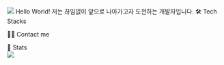 <img src="https://capsule-render.vercel.app/api?type=waving&color=BDBDC8&height=150&section=header" />
Hello World!
저는 끊임없이 앞으로 나아가고자 도전하는 개발자입니다.
🛠️ Tech Stacks

    
    
    
    
🧑‍💻 Contact me

 

🏅 Stats<br/>
<img src="https://capsule-render.vercel.app/api?type=waving&color=BDBDC8&height=150&section=footer" />
